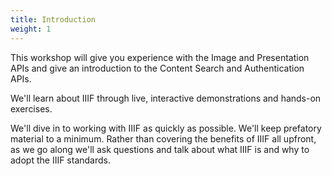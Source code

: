 ```yaml
---
title: Introduction
weight: 1
---
```


This workshop will give you experience with the Image and Presentation APIs and give an introduction to the Content Search and Authentication APIs.

We'll learn about IIIF through live, interactive demonstrations and hands-on exercises.

We'll dive in to working with IIIF as quickly as possible. We'll keep prefatory material to a minimum. Rather than covering the benefits of IIIF all upfront, as we go along we'll ask questions and talk about what IIIF is and why to adopt the IIIF standards.


<!-- These todos apply to the creation of the gitbook. -->

<!-- #backlog:80 image captions. maybe https://plugins.gitbook.com/plugin/image-captions -->

<!-- #backlog:60 add footer. possibly this one: https://plugins.gitbook.com/plugin/footer -->

<!-- #backlog:50 add edit link to every page. possibly with this plugin https://github.com/rtCamp/gitbook-plugin-edit-link -->

<!-- #backlog:40 add different blurb styles. possible plugin: https://plugins.gitbook.com/plugin/blurbs -->
